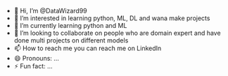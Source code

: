 - 👋 Hi, I’m @DataWizard99
- 👀 I’m interested in learning python, ML, DL and wana make projects
- 🌱 I’m currently learning python and ML
- 💞️ I’m looking to collaborate on people who are domain expert and have done multi projects on different models
- 📫 How to reach me you can reach me on LinkedIn 
- 😄 Pronouns: ...
- ⚡ Fun fact: ...

<!---
DataWizard99/DataWizard99 is a ✨ special ✨ repository because its `README.md` (this file) appears on your GitHub profile.
You can click the Preview link to take a look at your changes.
--->
